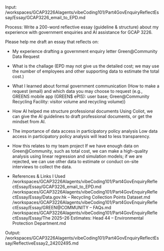 Input: /workspaces/GCAP3226AIagents/vibeCoding101/Part4GovEnquiryReflectEssay/Essay/GCAP3226_email_to_EPD.md

Process:
Write a 200-word reflective essay (guideline & structure) about my experience with government enquiries and AI assistance for GCAP 3226.

Please help me draft an essay that reflects on:
- My experience drafting a government enquiry letter
Green@Community Data Request 

- What is the challage
(EPD may not give us the detailed cost; we may use the number of employees and other supporting data to estimate the total cost.)

- What I learned about formal government communication
(How to make a request (email) and which data you may choose to request (e.g., GREENS mobile app (GREEN$ ePIS): user base; Green@Community Recycling Facility: visitor volume and recycling volume))

- How AI helped me structure professional documents
Using Coliot, we can give the AI guidelines to draft professional documents, or get the mindset from AI.

- The importance of data access in participatory policy analysis
Low data access in participatory policy analysis will lead to less transparency.

- How this relates to my team project
If we have enough data on Green@Community, such as total cost, we can make a high-quality analysis using linear regression and simulation models; if we are rejected, we can use other data to estimate or conduct on-site interviews to collect the data.

- References & Links I Used
/workspaces/GCAP3226AIagents/vibeCoding101/Part4GovEnquiryReflectEssay/Essay/GCAP3226_email_to_EPD.md
/workspaces/GCAP3226AIagents/vibeCoding101/Part4GovEnquiryReflectEssay/Essay/Data.gov.hk – Recycling Collection Points Dataset.md
/workspaces/GCAP3226AIagents/vibeCoding101/Part4GovEnquiryReflectEssay/Essay/GREEN@COMMUNITY – FAQs.md
/workspaces/GCAP3226AIagents/vibeCoding101/Part4GovEnquiryReflectEssay/Essay/The 2025–26 Estimates: Head 44 – Environmental Protection Department.md


Output: /workspaces/GCAP3226AIagents/vibeCoding101/Part4GovEnquiryReflectEssay/ReflectiveEssay2_24202495.md